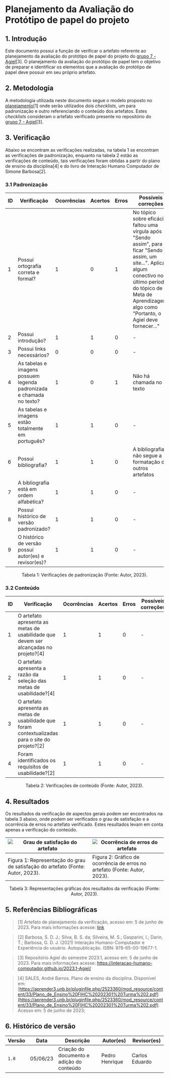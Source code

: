 # Planejamento da Avaliação do Protótipo de papel do projeto

## 1. Introdução

Este documento possui a função de verificar o artefato referente ao planejamento da avaliação do protótipo de papel do projeto do [grupo 7 - Agiel](https://interacao-humano-computador.github.io/2023.1-Agiel/)[3]. O planejamento da avaliação do protótipo de papel tem o objetivo de preparar e identificar os elementos que a avaliação do protótipo de papel deve possuir em seu próprio artefato.

## 2. Metodologia

A metodologia utilizada neste documento segue o modelo proposto no [planejamento](../planejamento.md)[1] onde serão utilizados dois _checklists_, um para padronização e outro referenciando o conteúdo dos artefatos. Estes _checklists_ consideram o artefato verificado presente no repositório do [grupo 7 - Agiel](https://interacao-humano-computador.github.io/2023.1-Agiel/)[3].

## 3. Verificação

Abaixo se encontram as verificações realizadas, na tabela 1 se encontram as verificações de padronização, enquanto na tabela 2 estão as verificações de conteúdo, tais verificações foram obtidas a partir do plano de ensino da disciplina[4] e do livro de Interação Humano Computador de Simone Barbosa[2].

### 3.1 Padronização

| ID  | Verificação                                                          | Ocorrências | Acertos | Erros | Possíveis correções                        |
| --- | -------------------------------------------------------------------- | ----------- | ------- | ----- | ------------------------------------------ |
| 1   | Possui ortografia correta e formal?                                  | 1           | 0       | 1     |  No tópico sobre eficácia, faltou uma vírgula após "Sendo assim", para ficar "Sendo assim, um site...". Aplicar algum conectivo no último período do tópico de Meta de Aprendizagem, algo como "Portanto, o Agiel deve fornecer..."                                        |
| 2   | Possui introdução?                                                   | 1           | 1       | 0     | -                                          |
| 3   | Possui links necessários?                                            | 0           | 0       | 0     | -                                          |
| 4   | As tabelas e imagens possuem legenda padronizada e chamada no texto? | 1           | 0       | 1     | Não há chamada no texto                                        |
| 5   | As tabelas e imagens estão totalmente em português?                  | 1           | 1       | 0     | -                                          |
| 6   | Possui bibliografia?                                                 | 1           | 1       | 0     |  A bibliografia não segue a formatação de outros artefatos                                         |
| 7   | A bibliografia está em ordem alfabética?                             | 1           | 1       | 0     | - |
| 8   | Possui histórico de versão padronizado?                              | 1           | 1       | 0     | -                                          |
| 9   | O histórico de versão possui autor(es) e revisor(es)?                | 1           | 1       | 0     | -                                          |

<center>
Tabela 1: Verificações de padronização (Fonte: Autor, 2023).
</center>

### 3.2 Conteúdo

| ID | Verificação | Ocorrências | Acertos | Erros | Possíveis correções |
|--|--|--|--|--|--|
| 1 | O artefato apresenta as metas de usabilidade que devem ser alcançadas no projeto?[4] | 1 | 1 | 0 | - |
| 2 | O artefato apresenta a razão da seleção das metas de usabilidade?[4] | 1 | 1 | 0 | - |
| 3 | O artefato apresenta as metas de usabilidade que foram contextualizadas para o site do projeto?[2] | 1 | 1 | 0 | - |
| 4 | Foram identificados os requisitos de usabilidade?[2]| 1 | 1 | 0 | - |                                                   

<center>
Tabela 2: Verificações de conteúdo (Fonte: Autor, 2023).
</center>

## 4. Resultados

Os resultados da verificação de aspectos gerais podem ser encontrados na tabela 3 abaixo, onde podem ser verificados o grau de satisfação e a ocorrência de erros no artefato verificado. Estes resultados levam em conta apenas a verificação do conteúdo.

<center>

| ![Grau de satisfação do artefato]()                                             | ![Ocorrência de erros do artefato]()                                       |
| ------------------------------------------------------------------------------- | -------------------------------------------------------------------------- |
| Figura 1: Representação do grau de satisfação do artefato (Fonte: Autor, 2023). | Figura 2: Gráfico de ocorrência de erros no artefato (Fonte: Autor, 2023). |

Tabela 3: Representações gráficas dos resultados da verificação (Fonte: Autor, 2023).

</center>

## 5. Referências Bibliográficas

> [1] Artefato de planejamento da verificação, acesso em: 5 de junho de 2023. Para mais informações acesse: [link](../planejamento.md)

> [2] Barbosa, S. D. J.; Silva, B. S. da; Silveira, M. S.; Gasparini, I.; Darin, T.; Barbosa, G. D. J. (2021) Interação Humano-Computador e Experiência do usuário. Autopublicação. ISBN: 978-65-00-19677-1.

> [3] Repositório Agiel do semestre 2023.1, acesso em: 5 de junho de 2023. Para mais informações acesse: <https://interacao-humano-computador.github.io/2023.1-Agiel/>

> [4] SALES, André Barros. Plano de ensino da disciplina. Disponível em: [https://aprender3.unb.br/pluginfile.php/2523360/mod_resource/content/33/Plano_de_Ensino%20FIHC%20202301%20Turma%202.pdf](https://aprender3.unb.br/pluginfile.php/2523360/mod_resource/content/33/Plano_de_Ensino%20FIHC%20202301%20Turma%202.pdf). Acesso em: 5 de junho de 2023;
## 6. Histórico de versão

|  Versão  |   Data   |                      Descrição                      |    Autor(es)   |  Revisor(es)  |
| -------- | -------- | --------------------------------------------------- | -------------- | ------------- |
|  `1.0`   | 05/06/23 | Criação do documento e adição do conteúdo           | Pedro Henrique | Carlos Eduardo |
